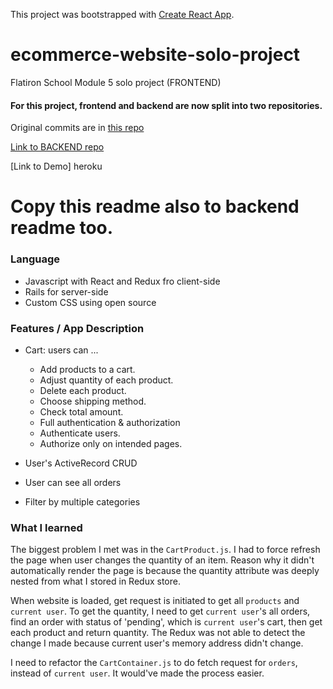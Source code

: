 This project was bootstrapped with [Create React App](https://github.com/facebook/create-react-app).

# ecommerce-website-solo-project

Flatiron School Module 5 solo project (FRONTEND)

#### For this project, frontend and backend are now split into two repositories.

Original commits are in [this repo](https://github.com/stomg7969/ecommerce-website-solo-project)

[Link to BACKEND repo](https://github.com/stomg7969/ecommerce-solo-project-backend)

[Link to Demo] heroku

# Copy this readme also to backend readme too.

### Language

- Javascript with React and Redux fro client-side
- Rails for server-side
- Custom CSS using open source

### Features / App Description

- Cart: users can ...

  - Add products to a cart.
  - Adjust quantity of each product.
  - Delete each product.
  - Choose shipping method.
  - Check total amount.

  * Full authentication & authorization

  - Authenticate users.
  - Authorize only on intended pages.

- User's ActiveRecord CRUD

- User can see all orders

- Filter by multiple categories

### What I learned

The biggest problem I met was in the `CartProduct.js`. I had to force refresh the page when user changes the quantity of an item. Reason why it didn't automatically render the page is because the quantity attribute was deeply nested from what I stored in Redux store.

When website is loaded, get request is initiated to get all `products` and `current user`. To get the quantity, I need to get `current user`'s all orders, find an order with status of 'pending', which is `current user`'s cart, then get each product and return quantity. The Redux was not able to detect the change I made because current user's memory address didn't change.

I need to refactor the `CartContainer.js` to do fetch request for `orders`, instead of `current user`. It would've made the process easier.
